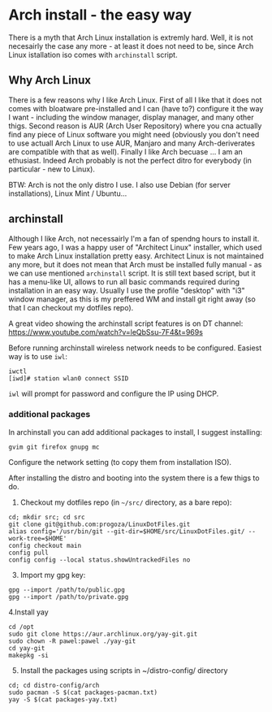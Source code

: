 # Arch install - the easy way

There is a myth that Arch Linux installation is extremly hard. Well, it is not necesairly the case any more - at least it does not need to be, since Arch Linux istallation iso comes with `archinstall` script.

## Why Arch Linux

There is a few reasons why I like Arch Linux. First of all I like that it does not comes with bloatware pre-installed and I can (have to?) configure it the way I want - including the window manager, display manager, and many other thigs.
Second reason is AUR (Arch User Repository) where you cna actually find any piece of Linux software you might need (obviously you don't need to use actuall Arch Linux to use AUR, Manjaro and many Arch-deriverates are compatible with that as well).
Finally I like Arch becuase ... I am an ethusiast. Indeed Arch probably is not the perfect ditro for everybody (in particular - new to Linux).

BTW: Arch is not the only distro I use. I also use Debian (for server installations), Linux Mint / Ubuntu... 

## archinstall

Although I like Arch, not necessairly I'm a fan of spendng hours to install it. Few years ago, I was a happy user of "Architect Linux" installer, which used to make Arch Linux installation pretty easy. Architect Linux is not maintained any more, but it does not mean that Arch must be installed fully manual - as we can use mentioned `archinstall` script. It is still text based script, but it has a menu-like UI, allows to run all basic commands required during installation in an easy way. Usually I use the profile "desktop" with "i3" window manager, as this is my preffered WM and install git right away (so that I can checkout my dotfiles repo).

A great video showing the archinstall script features is on DT channel: https://www.youtube.com/watch?v=leQbSsu-7F4&t=969s 

Before running archinstall wireless network needs to be configured. Easiest way is to use `iwl`:

```
iwctl
[iwd]# station wlan0 connect SSID
```

`iwl` will prompt for password and configure the IP using DHCP.

### additional packages

In archinstall you can add additional packages to install, I suggest installing:

```
gvim git firefox gnupg mc
```

Configure the network setting (to copy them from installation ISO).

After installing the distro and booting into the system there is a few thigs to do.

1. Checkout my dotfiles repo (in `~/src/` directory, as a bare repo):

```shell
cd; mkdir src; cd src
git clone git@github.com:progoza/LinuxDotFiles.git
alias config='/usr/bin/git --git-dir=$HOME/src/LinuxDotFiles.git/ --work-tree=$HOME'
config checkout main
config pull
config config --local status.showUntrackedFiles no
```

3. Import my gpg key:

```
gpg --import /path/to/public.gpg
gpg --import /path/to/private.gpg
```

4.Install yay 

```shell
cd /opt
sudo git clone https://aur.archlinux.org/yay-git.git
sudo chown -R pawel:pawel ./yay-git
cd yay-git
makepkg -si
```

5. Install the packages using scripts in  ~/distro-config/ directory

```
cd; cd distro-config/arch
sudo pacman -S $(cat packages-pacman.txt)
yay -S $(cat packages-yay.txt)
```
